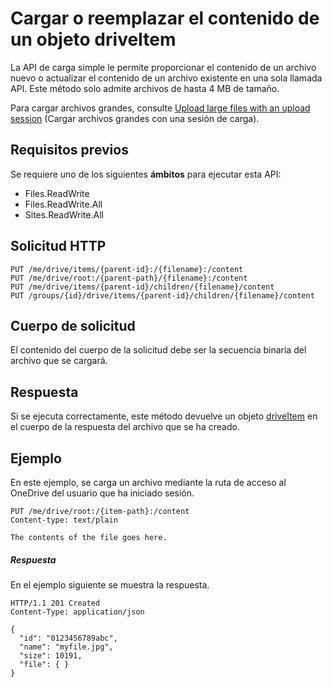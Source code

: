 # <a name="upload-or-replace-the-contents-of-a-driveitem"></a>Cargar o reemplazar el contenido de un objeto driveItem

La API de carga simple le permite proporcionar el contenido de un archivo nuevo o actualizar el contenido de un archivo existente en una sola llamada API. Este método solo admite archivos de hasta 4 MB de tamaño.

Para cargar archivos grandes, consulte [Upload large files with an upload session](item_createuploadsession.md) (Cargar archivos grandes con una sesión de carga).

## <a name="prerequisites"></a>Requisitos previos
Se requiere uno de los siguientes **ámbitos** para ejecutar esta API:

* Files.ReadWrite
* Files.ReadWrite.All
* Sites.ReadWrite.All


## <a name="http-request"></a>Solicitud HTTP
<!-- { "blockType": "ignored" } -->
```http
PUT /me/drive/items/{parent-id}:/{filename}:/content
PUT /me/drive/root:/{parent-path}/{filename}:/content
PUT /me/drive/items/{parent-id}/children/{filename}/content
PUT /groups/{id}/drive/items/{parent-id}/children/{filename}/content
```

## <a name="request-body"></a>Cuerpo de solicitud
El contenido del cuerpo de la solicitud debe ser la secuencia binaria del archivo que se cargará.

## <a name="response"></a>Respuesta

Si se ejecuta correctamente, este método devuelve un objeto [driveItem](../resources/driveitem.md) en el cuerpo de la respuesta del archivo que se ha creado.

## <a name="example"></a>Ejemplo
En este ejemplo, se carga un archivo mediante la ruta de acceso al OneDrive del usuario que ha iniciado sesión.

<!-- {
  "blockType": "request",
  "name": "upload_item"
}-->
```http
PUT /me/drive/root:/{item-path}:/content
Content-type: text/plain

The contents of the file goes here.
```

##### <a name="response"></a>Respuesta

En el ejemplo siguiente se muestra la respuesta.

<!-- {
  "blockType": "response",
  "truncated": true,
  "@odata.type": "microsoft.graph.driveItem"
} -->
```http
HTTP/1.1 201 Created
Content-Type: application/json

{
  "id": "0123456789abc",
  "name": "myfile.jpg",
  "size": 10191,
  "file": { }
}
```

<!-- uuid: 8fcb5dbc-d5aa-4681-8e31-b001d5168d79
2015-10-25 14:57:30 UTC -->
<!-- {
  "type": "#page.annotation",
  "description": "Upload item",
  "keywords": "",
  "section": "documentation",
  "tocPath": ""
}-->
